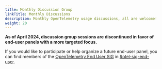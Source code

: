 ```yaml
---
title: Monthly Discussion Group
linkTitle: Monthly Discussions
description: Monthly OpenTelemetry usage discussions, all are welcome!
weight: 20
---
```


**As of April 2024, discussion group sessions are discontinued in favor of
end-user panels with a more targeted focus.**

If you would like to participate or help organize a future end-user panel, you
can find members of the
[OpenTelemetry End User SIG](https://github.com/open-telemetry/sig-end-user) in
[#otel-sig-end-user](https://cloud-native.slack.com/archives/C01RT3MSWGZ).
